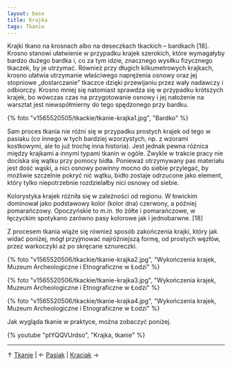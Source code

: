 ```yaml
---
layout: base
title: Krajka
tags: Tkanie
---
```


Krajki tkano na krosnach albo na deseczkach tkackich – bardkach [18]. Krosno stanowi ułatwienie w przypadku krajek szerokich, które wymagałyby bardzo dużego bardka i, co za tym idzie, znacznego wysiłku fizycznego tkaczek, by je utrzymać. Również przy długich kilkumetrowych krajkach, krosno ułatwia utrzymanie właściwego naprężenia osnowy oraz jej stopniowe „dostarczanie” tkaczce dzięki przewijaniu przez wały nadawczy i odbiorczy. Krosno mniej się natomiast sprawdza się w przypadku krótszych krajek, bo wówczas czas na przygotowanie osnowy i jej nałożenie na warsztat jest niewspółmierny do tego spędzonego przy bardku. 

{% foto "v1565520505/tkackie/tkanie-krajka1.jpg", "Bardko" %}

Sam proces tkania nie różni się w przypadku prostych krajek od tego w pasiaku (co innego w tych bardziej wzorzystych, np. z wzorami kostkowymi, ale to już trochę inna historia). Jest jednak pewna różnica między krajkami a innymi typami tkanin w ogóle. Zwykle w trakcie pracy nie dociska się wątku przy pomocy bidła. Ponieważ otrzymywany pas materiału jest dość wąski, a nici osnowy powinny mocno do siebie przylegać, by możliwie szczelnie pokryć nić wątku, bidło zostaje odrzucone jako element, który tylko niepotrzebnie rozdzielałby nici osnowy od siebie.

Kolorystyka krajek różniła się w zależności od regionu. W łowickim dominował jako podstawowy kolor (kolor dna) czerwony, a później pomarańczowy. Opoczyńskie to m.in. tło żółte i pomarańczowe, w łęczyckim spotykano zarówno pasy kolorowe jak i jednobarwne. [18]

Z procesem tkania wiąże się również sposób zakończenia krajki, który jak widać poniżej, mógł przyjmować najróżniejszą formę, od prostych węzłów, przez warkoczyki aż po skręcane sznureczki.

{% foto "v1565520506/tkackie/tkanie-krajka2.jpg", "Wykończenia krajek, Muzeum Archeologiczne i Etnograficzne w Łodzi" %}

{% foto "v1565520506/tkackie/tkanie-krajka3.jpg", "Wykończenia krajek, Muzeum Archeologiczne i Etnograficzne w Łodzi" %}

{% foto "v1565520506/tkackie/tkanie-krajka4.jpg", "Wykończenia krajek, Muzeum Archeologiczne i Etnograficzne w Łodzi" %}

Jak wygląda tkanie w praktyce, można zobaczyć poniżej.

{% youtube "ptYQQVUrdso", "Krajka, tkanie" %}

---

↑ [Tkanie](/tkanie/#main) | ← [Pasiak](/tkanie/pasiak/#main) | [Kraciak](/tkanie/kraciak/#main) →
